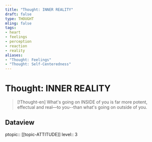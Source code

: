 ```yaml
---
title: "Thought: INNER REALITY"
draft: false
type: THOUGHT
mling: false
tags:
- heart
- feelings
- perception
- reaction
- reality
aliases:
- "Thought: Feelings"
- "Thought: Self-Centeredness"
---
```

# Thought: INNER REALITY
> [!Thought-en]
> What's going on INSIDE of you is far more potent, effectual and real—to you--than what's going on outside of you.
> 
## Dataview
ptopic:: [[topic-ATTITUDE]]
level:: 3
